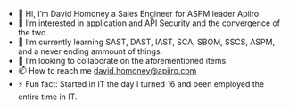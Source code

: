 - 👋 Hi, I’m David Homoney a Sales Engineer for ASPM leader Apiiro.
- 👀 I’m interested in application and API Security and the convergence of the two. 
- 🌱 I’m currently learning SAST, DAST, IAST, SCA, SBOM, SSCS, ASPM, and a never ending ammount of things. 
- 💞️ I’m looking to collaborate on the aforementioned items.
- 📫 How to reach me david.homoney@apiiro.com
- ⚡ Fun fact: Started in IT the day I turned 16 and been employed the entire time in IT. 

<!---
davidh-apiiro/davidh-apiiro is a ✨ special ✨ repository because its `README.md` (this file) appears on your GitHub profile.
You can click the Preview link to take a look at your changes.
--->
